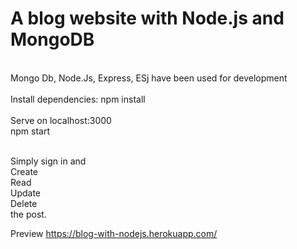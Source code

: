 # A blog website with Node.js and MongoDB

<br>  
Mongo Db, Node.Js, Express, ESj have been used for development
<br>  <br>  
Install dependencies: npm install
<br>  <br>  
Serve on localhost:3000
<br>  
npm start
<br>  <br>  

Simply sign in and<br> 
Create<br> 
Read <br> 
Update<br> 
Delete<br> the post. 


Preview
https://blog-with-nodejs.herokuapp.com/
